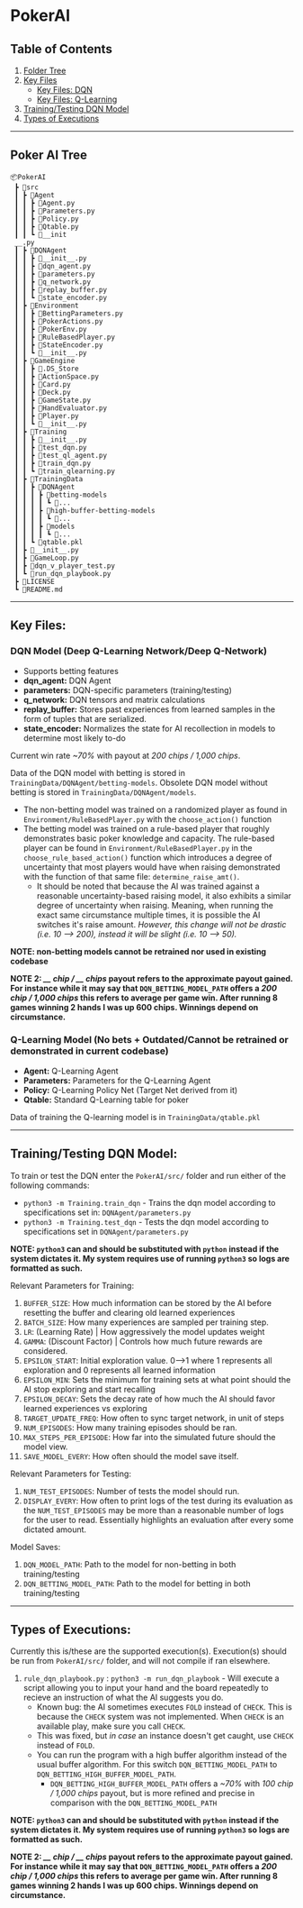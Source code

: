 # PokerAI

## Table of Contents
1. [Folder Tree](#folder-tree)
2. [Key Files](#key-files)
	- [Key Files: DQN](#key-files-dqn)
	- [Key Files: Q-Learning](key-files-q)
3. [Training/Testing DQN Model](#train-dqn)
4. [Types of Executions](#executions)

---

## Poker AI Tree <a name='folder-tree'></a>
```
📦PokerAI
 ┣ 📂src
 ┃ ┣ 📂Agent
 ┃ ┃ ┣ 📜Agent.py
 ┃ ┃ ┣ 📜Parameters.py
 ┃ ┃ ┣ 📜Policy.py
 ┃ ┃ ┣ 📜Qtable.py
 ┃ ┃ ┗ 📜__init
 __.py
 ┃ ┣ 📂DQNAgent
 ┃ ┃ ┣ 📜__init__.py
 ┃ ┃ ┣ 📜dqn_agent.py
 ┃ ┃ ┣ 📜parameters.py
 ┃ ┃ ┣ 📜q_network.py
 ┃ ┃ ┣ 📜replay_buffer.py
 ┃ ┃ ┗ 📜state_encoder.py
 ┃ ┣ 📂Environment
 ┃ ┃ ┣ 📜BettingParameters.py
 ┃ ┃ ┣ 📜PokerActions.py
 ┃ ┃ ┣ 📜PokerEnv.py
 ┃ ┃ ┣ 📜RuleBasedPlayer.py
 ┃ ┃ ┣ 📜StateEncoder.py
 ┃ ┃ ┗ 📜__init__.py
 ┃ ┣ 📂GameEngine
 ┃ ┃ ┣ 📜.DS_Store
 ┃ ┃ ┣ 📜ActionSpace.py
 ┃ ┃ ┣ 📜Card.py
 ┃ ┃ ┣ 📜Deck.py
 ┃ ┃ ┣ 📜GameState.py
 ┃ ┃ ┣ 📜HandEvaluator.py
 ┃ ┃ ┣ 📜Player.py
 ┃ ┃ ┗ 📜__init__.py
 ┃ ┣ 📂Training
 ┃ ┃ ┣ 📜__init__.py
 ┃ ┃ ┣ 📜test_dqn.py
 ┃ ┃ ┣ 📜test_ql_agent.py
 ┃ ┃ ┣ 📜train_dqn.py
 ┃ ┃ ┗ 📜train_qlearning.py
 ┃ ┣ 📂TrainingData
 ┃ ┃ ┣ 📂DQNAgent
 ┃ ┃ ┃ ┣ 📂betting-models
 ┃ ┃ ┃ ┃ ┗ 📜...
 ┃ ┃ ┃ ┣ 📂high-buffer-betting-models
 ┃ ┃ ┃ ┃ ┗ 📜...
 ┃ ┃ ┃ ┣ 📂models
 ┃ ┃ ┃ ┃ ┗ 📜...
 ┃ ┃ ┗ 📜qtable.pkl
 ┃ ┣ 📜__init__.py
 ┃ ┣ 📜GameLoop.py
 ┃ ┣ 📜dqn_v_player_test.py
 ┃ ┗ 📜run_dqn_playbook.py
 ┣ 📜LICENSE
 ┗ 📜README.md
```

---

## Key Files: <a name='key-files'></a>

### DQN Model (Deep Q-Learning Network/Deep Q-Network) <a name='key-files-dqn'></a>
- Supports betting features
- **dqn_agent:** DQN Agent
- **parameters:** DQN-specific parameters (training/testing)
- **q_network:** DQN tensors and matrix calculations
- **replay_buffer:** Stores past experiences from learned samples in the form of tuples that are serialized.
- **state_encoder:** Normalizes the state for AI recollection in models to determine most likely to-do

Current win rate *~70%* with payout at *200 chips / 1,000 chips*.

Data of the DQN model with betting is stored in `TrainingData/DQNAgent/betting-models`. Obsolete DQN model without betting is stored in `TrainingData/DQNAgent/models`. 
- The non-betting model was trained on a randomized player as found in `Environment/RuleBasedPlayer.py` with the `choose_action()` function
- The betting model was trained on a rule-based player that roughly demonstrates basic poker knowledge and capacity. The rule-based player can be found in `Environment/RuleBasedPlayer.py` in the `choose_rule_based_action()` function which introduces a degree of uncertainty that most players would have when raising demonstrated with the function of that same file: `determine_raise_amt()`.
	- It should be noted that because the AI was trained against a reasonable uncertainty-based raising model, it also exhibits a similar degree of uncertainty when raising. Meaning, when running the exact same circumstance multiple times, it is possible the AI switches it's raise amount. *However, this change will not be drastic (i.e. 10 --> 200), instead it will be slight (i.e. 10 --> 50).*

**NOTE: non-betting models cannot be retrained nor used in existing codebase**

**NOTE 2: *\_\_ chip / \_\_ chips* payout refers to the approximate payout gained. For instance while it may say that `DQN_BETTING_MODEL_PATH` offers a *200 chip / 1,000 chips* this refers to average per game win. After running 8 games winning 2 hands I was up 600 chips. Winnings depend on circumstance.**

### Q-Learning Model (No bets + Outdated/Cannot be retrained or demonstrated in current codebase) <a name='key-files-q'></a>
- **Agent:** Q-Learning Agent
- **Parameters:** Parameters for the Q-Learning Agent
- **Policy:** Q-Learning Policy Net (Target Net derived from it)
- **Qtable:** Standard Q-Learning table for poker

Data of training the Q-learning model is in `TrainingData/qtable.pkl`

---

## Training/Testing DQN Model: <a name='train-dqn'></a>

To train or test the DQN enter the `PokerAI/src/` folder and run either of the following commands:
- `python3 -m Training.train_dqn` - Trains the dqn model according to specifications set in: `DQNAgent/parameters.py`
- `python3 -m Training.test_dqn` - Tests the dqn model according to specifications set in `DQNAgent/parameters.py`

**NOTE: `python3` can and should be substituted with `python` instead if the system dictates it. My system requires use of running `python3` so logs are formatted as such.**

Relevant Parameters for Training:
1. `BUFFER_SIZE`: How much information can be stored by the AI before resetting the buffer and clearing old learned experiences
2. `BATCH_SIZE`: How many experiences are sampled per training step.
3. `LR`: (Learning Rate) | How aggressively the model updates weight
4. `GAMMA`: (Discount Factor) | Controls how much future rewards are considered.
5. `EPSILON_START`: Initial exploration value. 0-->1 where 1 represents all exploration and 0 represents all learned information
6. `EPSILON_MIN`: Sets the minimum for training sets at what point should the AI stop exploring and start recalling
7. `EPSILON_DECAY`: Sets the decay rate of how much the AI should favor learned experiences vs exploring
8. `TARGET_UPDATE_FREQ`: How often to sync target network, in unit of steps
9. `NUM_EPISODES`: How many training episodes should be ran.
10. `MAX_STEPS_PER_EPISODE`: How far into the simulated future should the model view.
11. `SAVE_MODEL_EVERY`: How often should the model save itself.

Relevant Parameters for Testing:
1. `NUM_TEST_EPISODES`: Number of tests the model should run.
2. `DISPLAY_EVERY`: How often to print logs of the test during its evaluation as the `NUM_TEST_EPISODES` may be more than a reasonable number of logs for the user to read. Essentially highlights an evaluation after every some dictated amount.

Model Saves:
1. `DQN_MODEL_PATH`: Path to the model for non-betting in both training/testing
2. `DQN_BETTING_MODEL_PATH`: Path to the model for betting in both training/testing

---

## Types of Executions: <a name='executions'></a>

Currently this is/these are the supported execution(s). Execution(s) should be run from `PokerAI/src/` folder, and will not compile if ran elsewhere.
1. `rule_dqn_playbook.py` : `python3 -m run_dqn_playbook` - Will execute a script allowing you to input your hand and the board repeatedly to recieve an instruction of what the AI suggests you do.
	- Known bug: the AI sometimes executes `FOLD` instead of `CHECK`. This is because the `CHECK` system was not implemented. When `CHECK` is an available play, make sure you call `CHECK`. 
	- This was fixed, but *in case* an instance doesn't get caught, use `CHECK` instead of `FOLD`.
	- You can run the program with a high buffer algorithm instead of the usual buffer algorithm. For this switch `DQN_BETTING_MODEL_PATH` to `DQN_BETTING_HIGH_BUFFER_MODEL_PATH`.
		- `DQN_BETTING_HIGH_BUFFER_MODEL_PATH` offers a *~70%* with *100 chip / 1,000 chips* payout, but is more refined and precise in comparison with the `DQN_BETTING_MODEL_PATH`

**NOTE: `python3` can and should be substituted with `python` instead if the system dictates it. My system requires use of running `python3` so logs are formatted as such.**

**NOTE 2: *\_\_ chip / \_\_ chips* payout refers to the approximate payout gained. For instance while it may say that `DQN_BETTING_MODEL_PATH` offers a *200 chip / 1,000 chips* this refers to average per game win. After running 8 games winning 2 hands I was up 600 chips. Winnings depend on circumstance.**